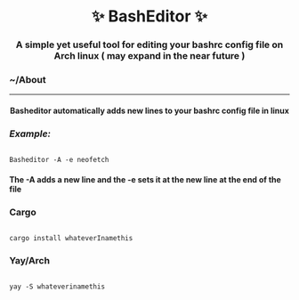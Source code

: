 <h1 align="center"> ✨ BashEditor ✨ </h1>

<h3 align="center">A simple yet useful tool for editing your bashrc config file on Arch linux ( may expand in the near future ) </h3>

### ~/About

-----------------------
<h4 align="center"> Basheditor automatically adds new lines to your bashrc config file in linux</h4>

### *Example:*
```

Basheditor -A -e neofetch

```

#### The -A adds a new line and the -e sets it at the new line at the end of the file

### Cargo
```

cargo install whateverInamethis

```

### Yay/Arch


```

yay -S whateverinamethis

```
